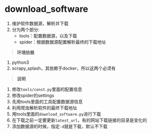 # download_software

1. 维护软件数据源，解析并下载
2. 分为两个部分:
    * tools：配置数据源，以及下载
    * spider：根据数据源配置解析最终的下载地址

> **环境依赖**

1. python3
2. scrapy_splash，其依赖于docker，所以这两个必须有

> **说明**

1. 修改`tools/const.py`里面的配置信息
2. 修改spider的settings
3. 先用tools里面的工具配置数据源信息
4. 利用爬虫解析软件的最终下载地址
5. 用tools里面的`download_software.py`进行下载
6. 在下载之前一定要更新`latest_url`，有的网站下载链接的目录是变化的
7. 添加数据源的时候，指定`-d`就是下载，默认不下载

